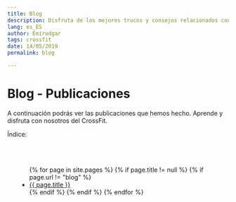 ```yaml
---
title: Blog
description: Disfruta de los mejores trucos y consejos relacionados con el CrossFit.
lang: es_ES
author: Emirodgar
tags: crossfit
date: 14/05/2019
permalink: blog

---
```


# Blog - Publicaciones

A continuación podrás ver las publicaciones que hemos hecho. Aprende y disfruta con nosotros del CrossFit.

Índice: 
<ul style="text-align:left;padding:50px;">
{% for page in site.pages %}
{% if page.title != null  %}
	{% if page.url != "blog" %}
	  <li><a href="{{ page.url }}">{{ page.title }}</a></li>
	{% endif %}
{% endif %}
{% endfor %}
</ul>

